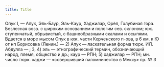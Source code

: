```yaml
---
title: Title
---
```


Опук I, — Апук, Эль-Баур, Эль-Каур, Хаджилар, Орёл, Голубиная гора. Безлесная
возв. с широким основанием и пологим сев. склоном; юж. ступенчатый, обрывистый,
с башнеобразными скалами и осыпями. Вдается в море мысом Опук в юж. части
Керченского п-ова, в 6 км. к Ю от нп Борисовка (Ленин.) — 2) Апук — ласкательная
форма тюрк. ИЛ. Абдулла — ; 3, 4) эль — этнографический термин, обозначающий
народ, племя, общество и др.; каур — РПН; 5) хаджилар — РПН; мн. число тюрк.
хаджи — «совершивший паломничество в Мекку» пр. № 3
